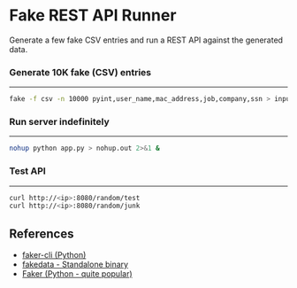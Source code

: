 # Fake REST API Runner

Generate a few fake CSV entries and run a REST API against the generated data.


### Generate 10K fake (CSV) entries
-----------------

```sh
fake -f csv -n 10000 pyint,user_name,mac_address,job,company,ssn > input.csv
```


### Run server indefinitely
-----------------

```bash
nohup python app.py > nohup.out 2>&1 &
```

### Test API
-----------------

```bash
curl http://<ip>:8080/random/test
curl http://<ip>:8080/random/junk
```


## References

* [faker-cli (Python)](https://github.com/dacort/faker-cli/tree/main)
* [fakedata - Standalone binary](https://github.com/lucapette/fakedata)
* [Faker (Python - quite popular)](https://github.com/joke2k/faker)
